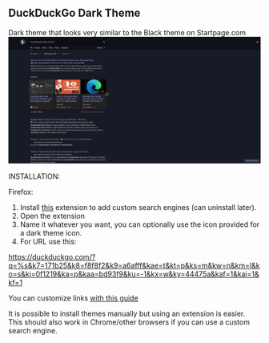 ## DuckDuckGo Dark Theme
Dark theme that looks very similar to the Black theme on Startpage.com
![Screenshot](https://raw.githubusercontent.com/Strbean1/DuckDuckGo-Theme/main/Screenshot_2021-05-01%20DuckDuckGo%20Dark%20Theme%20at%20DuckDuckGo.png)


INSTALLATION:

Firefox: 
1. Install [this](https://addons.mozilla.org/en-US/firefox/addon/add-custom-search-engine) extension to add custom search engines (can uninstall later).
2. Open the extension
3. Name it whatever you want, you can optionally use the icon provided for a dark theme icon.
4. For URL use this: 

https://duckduckgo.com/?q=%s&k7=171b25&k8=f8f8f2&k9=a6afff&kae=t&kt=p&ks=m&kw=n&km=l&ko=s&kj=0f1219&ka=p&kaa=bd93f9&ku=-1&kx=w&ky=44475a&kaf=1&kai=1&kf=1 

You can customize links [with this guide](https://duckduckgo.com/params)

It is possible to install themes manually but using an extension is easier.
This should also work in Chrome/other browsers if you can use a custom search engine.
